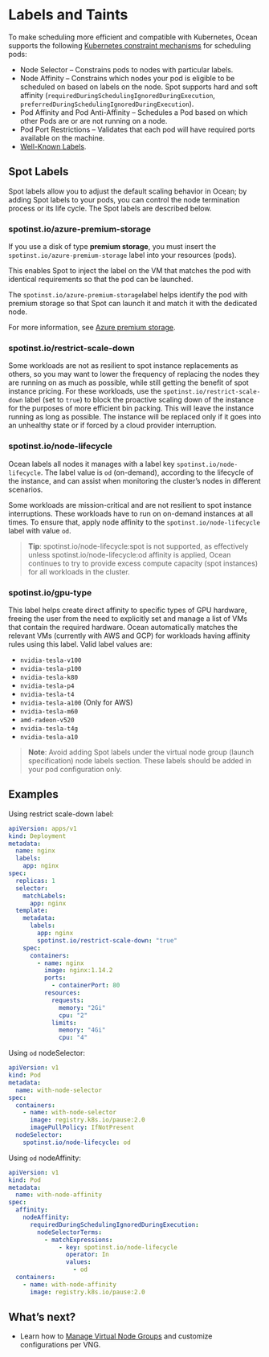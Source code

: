 # Labels and Taints

To make scheduling more efficient and compatible with Kubernetes, Ocean supports the following [Kubernetes constraint mechanisms](https://kubernetes.io/docs/concepts/scheduling-eviction/assign-pod-node/) for scheduling pods:

- Node Selector – Constrains pods to nodes with particular labels.
- Node Affinity – Constrains which nodes your pod is eligible to be scheduled on based on labels on the node. Spot supports hard and soft affinity (`requiredDuringSchedulingIgnoredDuringExecution`, `preferredDuringSchedulingIgnoredDuringExecution`).
- Pod Affinity and Pod Anti-Affinity – Schedules a Pod based on which other Pods are or are not running on a node.
- Pod Port Restrictions – Validates that each pod will have required ports available on the machine.
- [Well-Known Labels](https://kubernetes.io/docs/reference/kubernetes-api/labels-annotations-taints/).

## Spot Labels

Spot labels allow you to adjust the default scaling behavior in Ocean; by adding Spot labels to your pods, you can control the node termination process or its life cycle. The Spot labels are described below.

### spotinst.io/azure-premium-storage  

If you use a disk of type **premium storage**, you must insert the `spotinst.io/azure-premium-storage` label into your resources (pods). 

This enables Spot to inject the label on the VM that matches the pod with identical requirements so that the pod can be launched.

The `spotinst.io/azure-premium-storage`label helps identify the pod with premium storage so that Spot can launch it and match it with the dedicated node.

For more information, see [Azure premium storage](https://learn.microsoft.com/en-us/azure/virtual-machines/premium-storage-performance). 


### spotinst.io/restrict-scale-down

Some workloads are not as resilient to spot instance replacements as others, so you may want to lower the frequency of replacing the nodes they are running on as much as possible, while still getting the benefit of spot instance pricing. For these workloads, use the `spotinst.io/restrict-scale-down` label (set to `true`) to block the proactive scaling down of the instance for the purposes of more efficient bin packing. This will leave the instance running as long as possible. The instance will be replaced only if it goes into an unhealthy state or if forced by a cloud provider interruption.

### spotinst.io/node-lifecycle

Ocean labels all nodes it manages with a label key `spotinst.io/node-lifecycle`. The label value is `od` (on-demand), according to the lifecycle of the instance, and can assist when monitoring the cluster’s nodes in different scenarios.

Some workloads are mission-critical and are not resilient to spot instance interruptions. These workloads have to run on on-demand instances at all times. To ensure that, apply node affinity to the `spotinst.io/node-lifecycle` label with value `od`.

> **Tip**: spotinst.io/node-lifecycle:spot is not supported, as effectively unless spotinst.io/node-lifecycle:od affinity is applied, Ocean continues to try to provide excess compute capacity (spot instances) for all workloads in the cluster.

### spotinst.io/gpu-type

This label helps create direct affinity to specific types of GPU hardware, freeing the user from the need to explicitly set and manage a list of VMs that contain the required hardware. Ocean automatically matches the relevant VMs (currently with AWS and GCP) for workloads having affinity rules using this label.
Valid label values are:

- `nvidia-tesla-v100`
- `nvidia-tesla-p100`
- `nvidia-tesla-k80`
- `nvidia-tesla-p4`
- `nvidia-tesla-t4`
- `nvidia-tesla-a100` (Only for AWS)
- `nvidia-tesla-m60`
- `amd-radeon-v520`
- `nvidia-tesla-t4g`
- `nvidia-tesla-a10`

> **Note**: Avoid adding Spot labels under the virtual node group (launch specification) node labels section. These labels should be added in your pod configuration only.

## Examples

Using restrict scale-down label:

```yaml
apiVersion: apps/v1
kind: Deployment
metadata:
  name: nginx
  labels:
    app: nginx
spec:
  replicas: 1
  selector:
    matchLabels:
      app: nginx
  template:
    metadata:
      labels:
        app: nginx
        spotinst.io/restrict-scale-down: "true"
    spec:
      containers:
        - name: nginx
          image: nginx:1.14.2
          ports:
            - containerPort: 80
          resources:
            requests:
              memory: "2Gi"
              cpu: "2"
            limits:
              memory: "4Gi"
              cpu: "4"
```

Using `od` nodeSelector:

```yaml
apiVersion: v1
kind: Pod
metadata:
  name: with-node-selector
spec:
  containers:
    - name: with-node-selector
      image: registry.k8s.io/pause:2.0
      imagePullPolicy: IfNotPresent
  nodeSelector:
    spotinst.io/node-lifecycle: od
```

Using `od` nodeAffinity:

```yaml
apiVersion: v1
kind: Pod
metadata:
  name: with-node-affinity
spec:
  affinity:
    nodeAffinity:
      requiredDuringSchedulingIgnoredDuringExecution:
        nodeSelectorTerms:
          - matchExpressions:
              - key: spotinst.io/node-lifecycle
                operator: In
                values:
                  - od
  containers:
    - name: with-node-affinity
      image: registry.k8s.io/pause:2.0
```

## What’s next?

- Learn how to [Manage Virtual Node Groups](ocean/tutorials/manage-virtual-node-groups) and customize configurations per VNG.

